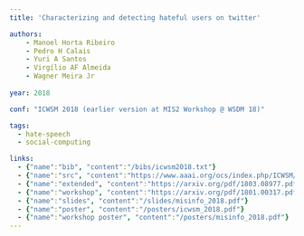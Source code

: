 ```yaml
---
title: 'Characterizing and detecting hateful users on twitter'

authors:
    - Manoel Horta Ribeiro
    - Pedro H Calais
    - Yuri A Santos
    - Virgílio AF Almeida
    - Wagner Meira Jr
    
year: 2018

conf: "ICWSM 2018 (earlier version at MIS2 Workshop @ WSDM 18)"

tags:
  - hate-speech
  - social-computing

links:
  - {"name":"bib", "content":"/bibs/icwsm2018.txt"}
  - {"name":"src", "content":"https://www.aaai.org/ocs/index.php/ICWSM/ICWSM18/paper/view/17837"}
  - {"name":"extended", "content":"https://arxiv.org/pdf/1803.08977.pdf"}
  - {"name":"workshop", "content":"https://arxiv.org/pdf/1801.00317.pdf"}
  - {"name":"slides", "content":"/slides/misinfo_2018.pdf"}
  - {"name":"poster", "content":"/posters/icwsm_2018.pdf"}
  - {"name":"workshop poster", "content":"/posters/misinfo_2018.pdf"}
---
```


